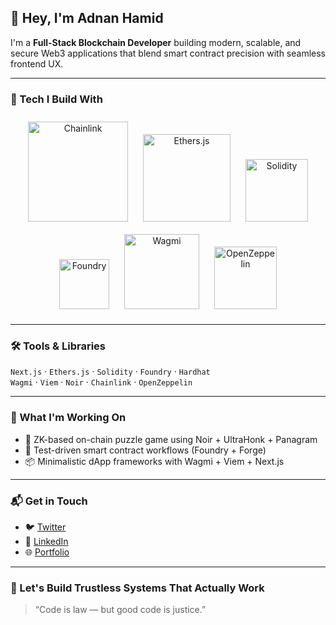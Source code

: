 ## 👋 Hey, I'm Adnan Hamid

I'm a **Full-Stack Blockchain Developer** building modern, scalable, and secure Web3 applications that blend smart contract precision with seamless frontend UX.

---

### 🧠 Tech I Build With

<p align="center">
  <img src="https://chain.link/assets/logo.svg" alt="Chainlink" width="160" style="margin: 10px;" />
  <img src="https://raw.githubusercontent.com/ethers-io/ethers.js/master/docs/images/ethers-logo.png" alt="Ethers.js" width="140" style="margin: 10px;" />
  <img src="https://raw.githubusercontent.com/ethereum/solidity/develop/docs/logo.svg" alt="Solidity" width="100" style="margin: 10px;" />
  <img src="https://avatars.githubusercontent.com/u/93225190?s=200&v=4" alt="Foundry" width="80" style="margin: 10px;" />
  <img src="https://wagmi.sh/logo.svg" alt="Wagmi" width="120" style="margin: 10px;" />
  <img src="https://docs.openzeppelin.com/images/oz.svg" alt="OpenZeppelin" width="100" style="margin: 10px;" />
</p>

---

### 🛠️ Tools & Libraries

`Next.js` · `Ethers.js` · `Solidity` · `Foundry` · `Hardhat`  
`Wagmi` · `Viem` · `Noir` · `Chainlink` · `OpenZeppelin`

---

### 🚀 What I'm Working On

- 🔐 ZK-based on-chain puzzle game using Noir + UltraHonk + Panagram
- 🧪 Test-driven smart contract workflows (Foundry + Forge)
- 📦 Minimalistic dApp frameworks with Wagmi + Viem + Next.js

---

### 📬 Get in Touch

- 🐦 [Twitter](https://twitter.com/yourhandle)
- 💼 [LinkedIn](https://linkedin.com/in/yourhandle)
- 🌐 [Portfolio](https://yourdomain.xyz)

---

### 🤝 Let's Build Trustless Systems That Actually Work

> “Code is law — but good code is justice.”

